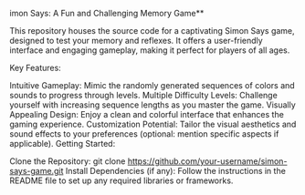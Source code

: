 imon Says: A Fun and Challenging Memory Game**

This repository houses the source code for a captivating Simon Says game, designed to test your memory and reflexes. It offers a user-friendly interface and engaging gameplay, making it perfect for players of all ages.

Key Features:

Intuitive Gameplay: Mimic the randomly generated sequences of colors and sounds to progress through levels.
Multiple Difficulty Levels: Challenge yourself with increasing sequence lengths as you master the game.
Visually Appealing Design: Enjoy a clean and colorful interface that enhances the gaming experience.
Customization Potential: Tailor the visual aesthetics and sound effects to your preferences (optional: mention specific aspects if applicable).
Getting Started:

Clone the Repository: git clone https://github.com/your-username/simon-says-game.git
Install Dependencies (if any): Follow the instructions in the README file to set up any required libraries or frameworks.
